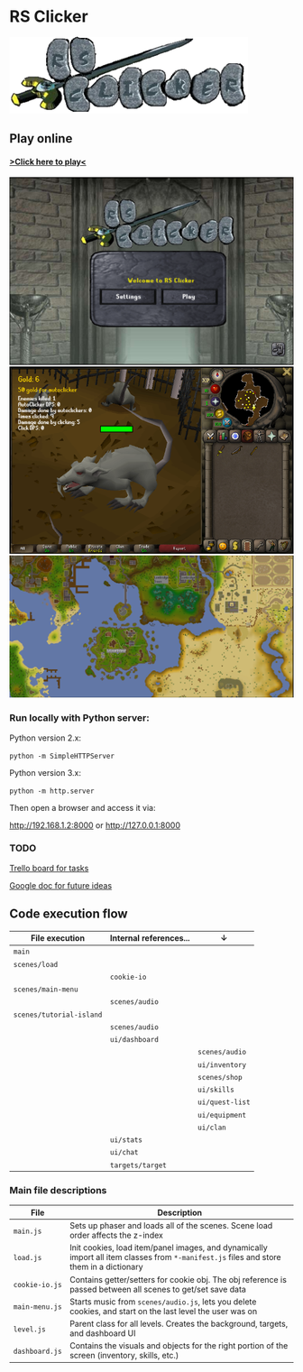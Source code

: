 # RS Clicker

![alt text](/src/assets/logos/RSCLogo.png "Swanky RS Clicker logo")

## Play online

#### [>Click here to play<](https://ethanvieira.github.io/rs-clicker/)

![alt text](/src/assets/screenshots/Login.png "Login Screen")
![alt text](/src/assets/screenshots/TutorialIsland.png "Tutorial Island")
![alt text](/src/assets/screenshots/WorldMap.png "World Map")

### Run locally with Python server:

Python version 2.x:

`python -m SimpleHTTPServer`

Python version 3.x:

`python -m http.server`

Then open a browser and access it via:

http://192.168.1.2:8000
or
http://127.0.0.1:8000

### TODO

[Trello board for tasks](https://trello.com/b/hJYfFDMr)

[Google doc for future ideas](https://docs.google.com/document/d/14aIu6_-7gJhgkLuyItdyquUk115mISjRNwYPJmxmUm0/edit?usp=sharing)

## Code execution flow
| File execution           | Internal references... | &#8595;         |
|--------------------------|------------------------|-----------------|
| `main`                   |                        |                 |
| `scenes/load`            |                        |                 |
|                          | `cookie-io`            |                 |
| `scenes/main-menu`       |                        |                 |
|                          | `scenes/audio`         |                 |
| `scenes/tutorial-island` |                        |                 |
|                          | `scenes/audio`         |                 |
|                          | `ui/dashboard`         |                 |
|                          |                        | `scenes/audio`  |
|                          |                        | `ui/inventory`  |
|                          |                        | `scenes/shop`   |
|                          |                        | `ui/skills`     |
|                          |                        | `ui/quest-list` |
|                          |                        | `ui/equipment`  |
|                          |                        | `ui/clan`       |
|                          | `ui/stats`             |                 |
|                          | `ui/chat`              |                 |
|                          | `targets/target`       |                 |
  
  
### Main file descriptions
| File           | Description                                                                                                                             |
|----------------|-----------------------------------------------------------------------------------------------------------------------------------------|
| `main.js`      | Sets up phaser and loads all of the scenes. Scene load order affects the z-index                                                        |
| `load.js`      | Init cookies, load item/panel images, and dynamically import all item classes from `*-manifest.js` files and store them in a dictionary |
| `cookie-io.js` | Contains getter/setters for cookie obj. The obj reference is passed between all scenes to get/set save data                             |
| `main-menu.js` | Starts music from `scenes/audio.js`, lets you delete cookies, and start on the last level the user was on                               |
| `level.js`     | Parent class for all levels. Creates the background, targets, and dashboard UI                                                          |
| `dashboard.js` | Contains the visuals and objects for the right portion of the screen (inventory, skills, etc.)                                          |


